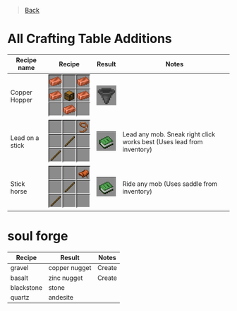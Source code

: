 > [Back](Home.md)

# All Crafting Table Additions

| Recipe name | Recipe | Result | Notes |
| ---- | ---- | ---- | ---- |
| Copper Hopper | ![CopperHopper](https://github.com/veskeli/NightmereDifficulty/blob/main/Images/javaw_FpMqs1TMi6.png?raw=true) | ![Hopper](https://github.com/veskeli/NightmereDifficulty/blob/main/Images/javaw_lTGeaSc5zx.png?raw=true) |  |
| Lead on a stick | ![LeadOnAStick](https://github.com/veskeli/NightmereDifficulty/blob/main/Images/opera_xtMgIh54er.png?raw=true) | ![Book](https://github.com/veskeli/NightmereDifficulty/blob/main/Images/opera_RWzv3Muj5B.png?raw=true) | Lead any mob. Sneak right click works best (Uses lead from inventory) |
| Stick horse | ![StickHorse](https://github.com/veskeli/NightmereDifficulty/blob/main/Images/opera_JgP3cpss7x.png?raw=true) | ![Book](https://github.com/veskeli/NightmereDifficulty/blob/main/Images/opera_RWzv3Muj5B.png?raw=true) | Ride any mob (Uses saddle from inventory) |

# soul forge
| Recipe | Result | Notes |
| ---- | ---- | ---- |
| gravel | copper nugget | Create |
| basalt | zinc nugget | Create |
| blackstone | stone |  |
| quartz | andesite |  |
